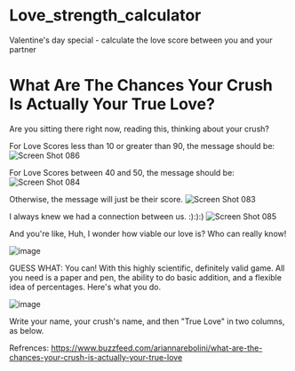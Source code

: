 # Love_strength_calculator
Valentine's day special - calculate the love score between you and your partner

<h1> What Are The Chances Your Crush Is Actually Your True Love? </h1>
Are you sitting there right now, reading this, thinking about your crush?


For Love Scores less than 10 or greater than 90, the message should be:
![Screen Shot 086](https://user-images.githubusercontent.com/100014146/155505444-01bc459d-b3cc-4392-bc3f-09eafb32742f.PNG)


For Love Scores between 40 and 50, the message should be:
![Screen Shot 084](https://user-images.githubusercontent.com/100014146/155504056-05a4042f-380e-43ba-a377-e67cddc0b64e.PNG)


Otherwise, the message will just be their score.
![Screen Shot 083](https://user-images.githubusercontent.com/100014146/155504047-0cf909c6-2ef9-4b63-a249-f1bf15371cc3.PNG)


I always knew we had a connection between us. :):):)
![Screen Shot 085](https://user-images.githubusercontent.com/100014146/155504062-3f24bc9d-bd3f-413f-b908-69bd7b31d792.PNG)

And you're like, Huh, I wonder how viable our love is?
Who can really know!

![image](https://user-images.githubusercontent.com/100014146/155507748-d60fa7fb-9d1b-462b-9cc0-006d181b8ba1.png)


GUESS WHAT: You can! With this highly scientific, definitely valid game.
All you need is a paper and pen, the ability to do basic addition, and a flexible idea of percentages.
Here's what you do.

![image](https://user-images.githubusercontent.com/100014146/155507533-6ef9306d-6895-4546-a3b3-00ab0a6670f2.png)

Write your name, your crush's name, and then "True Love" in two columns, as below.







Refrences:
https://www.buzzfeed.com/ariannarebolini/what-are-the-chances-your-crush-is-actually-your-true-love
